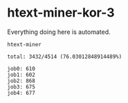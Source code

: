 # htext-miner-kor-3

Everything doing here is automated.

```
htext-miner

total: 3432/4514 (76.03012848914489%)

job0: 610
job1: 602
job2: 868
job3: 675
job4: 677
```